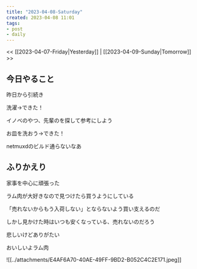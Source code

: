 ```yaml
---
title: "2023-04-08-Saturday"
created: 2023-04-08 11:01
tags:
- post
- daily
---
```


<< [[2023-04-07-Friday|Yesterday]] | [[2023-04-09-Sunday|Tomorrow]] >>

## 今日やること

昨日から引続き

洗濯→できた！

イノベのやつ、先輩のを探して参考にしよう

お皿を洗おう→できた！

netmuxdのビルド通らないなあ


## ふりかえり

家事を中心に頑張った

ラム肉が大好きなので見つけたら買うようにしている

「売れないからもう入荷しない」とならないよう買い支えるのだ

しかし見かけた時はいつも安くなっている、売れないのだろう

悲しいけどありがたい

おいしいよラム肉

![[../attachments/E4AF6A70-40AE-49FF-9BD2-B052C4C2E171.jpeg]]